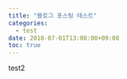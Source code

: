 ```yaml
---
title: "블로그 포스팅 테스트"
categories: 
  - test
date: 2018-07-01T13:00:00+09:00
toc: true
---
```



test2
